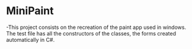 # MiniPaint
-This project consists on the recreation of the paint app used in windows.
The test file has all the constructors of the classes, the forms created automatically in C#.
